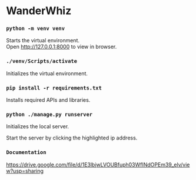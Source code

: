 # WanderWhiz

### `python -m venv venv`
Starts the virtual environment.\
Open http://127.0.0.1:8000 to view in browser.
### `./venv/Scripts/activate`
Initializes the virtual environment.
### `pip install -r requirements.txt` 
Installs required APIs and libraries.
### `python ./manage.py runserver` 
Initializes the local server.

Start the server by clicking the highlighted ip address.

### `Documentation`
https://drive.google.com/file/d/1E3lbjwLVOUBfuph03WfINdOPEm39_elv/view?usp=sharing
